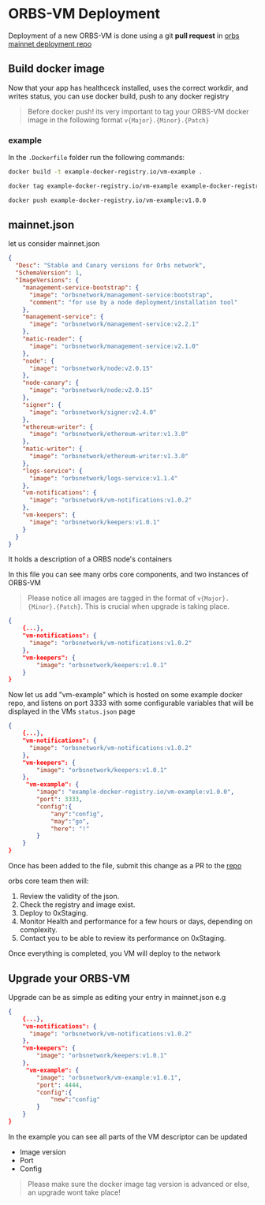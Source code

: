 # ORBS-VM Deployment 
Deployment of a new ORBS-VM is done using a git **pull request** in [orbs mainnet deployment repo](https://github.com/orbs-network/mainnet-deployment/blob/main/mainnet.json)

## Build docker image
Now that your app has healthceck installed, uses the correct workdir, and writes status, you can use docker build, push to any docker registry

> Before docker push! its very important to tag your ORBS-VM docker image in the following format ```v{Major}.{Minor}.{Patch}```

### example 
In the ```.Dockerfile``` folder run the following commands:

```bash
docker build -t example-docker-registry.io/vm-example .

docker tag example-docker-registry.io/vm-example example-docker-registry.io/vm-example:v1.0.0

docker push example-docker-registry.io/vm-example:v1.0.0
```

## mainnet.json
let us consider mainnet.json
```json
{
  "Desc": "Stable and Canary versions for Orbs network",
  "SchemaVersion": 1,
  "ImageVersions": {
    "management-service-bootstrap": {
      "image": "orbsnetwork/management-service:bootstrap",
      "comment": "for use by a node deployment/installation tool"
    },
    "management-service": {
      "image": "orbsnetwork/management-service:v2.2.1"
    },
    "matic-reader": {
      "image": "orbsnetwork/management-service:v2.1.0"
    },
    "node": {
      "image": "orbsnetwork/node:v2.0.15"
    },
    "node-canary": {
      "image": "orbsnetwork/node:v2.0.15"
    },
    "signer": {
      "image": "orbsnetwork/signer:v2.4.0"
    },
    "ethereum-writer": {
      "image": "orbsnetwork/ethereum-writer:v1.3.0"
    },
    "matic-writer": {
      "image": "orbsnetwork/ethereum-writer:v1.3.0"
    },
    "logs-service": {
      "image": "orbsnetwork/logs-service:v1.1.4"
    },
    "vm-notifications": {
      "image": "orbsnetwork/vm-notifications:v1.0.2"
    },
    "vm-keepers": {
      "image": "orbsnetwork/keepers:v1.0.1"
    }
  }
}
```

It holds a description of a ORBS node's containers

In this file you can see many orbs core components, and two instances of ORBS-VM

> Please notice all images are tagged in the format of ```v{Major}.{Minor}.{Patch}```. This is crucial when upgrade is taking place.

```json
{
    {...},
    "vm-notifications": {
      "image": "orbsnetwork/vm-notifications:v1.0.2"
    },
    "vm-keepers": {
        "image": "orbsnetwork/keepers:v1.0.1"
    }
}
```

Now let us add "vm-example" which is hosted on some example docker repo, and listens on port 3333 with some configurable variables that
will be displayed in the VMs ```status.json``` page
```json
{
    {...},
    "vm-notifications": {
      "image": "orbsnetwork/vm-notifications:v1.0.2"
    },
    "vm-keepers": {
        "image": "orbsnetwork/keepers:v1.0.1"
    },
     "vm-example": {
        "image": "example-docker-registry.io/vm-example:v1.0.0",
        "port": 3333,
        "config":{
            "any":"config",
            "may":"go",
            "here": "!"
        }
    }
}
```

Once has been added to the file, submit this change as a PR to the [repo](https://github.com/orbs-network/mainnet-deployment)

orbs core team then will:
1. Review the validity of the json.
2. Check the registry and image exist.
3. Deploy to 0xStaging.
4. Monitor Health and performance for a few hours or days, depending on complexity.
5. Contact you to be able to review its performance on 0xStaging.

Once everything is completed, you VM will deploy to the network

## Upgrade your ORBS-VM

Upgrade can be as simple as editing your entry in mainnet.json
e.g

```json
{
    {...},
    "vm-notifications": {
      "image": "orbsnetwork/vm-notifications:v1.0.2"
    },
    "vm-keepers": {
        "image": "orbsnetwork/keepers:v1.0.1"
    },
     "vm-example": {
        "image": "orbsnetwork/vm-example:v1.0.1",
        "port": 4444,
        "config":{
            "new":"config"            
        }
    }
}
```

In the example you can see all parts of the VM descriptor can be updated
- Image version
- Port
- Config

> Please make sure the docker image tag version is advanced or else, an upgrade wont take place! 